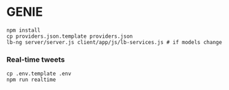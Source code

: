 # GENIE

```
npm install
cp providers.json.template providers.json
lb-ng server/server.js client/app/js/lb-services.js # if models change
```

### Real-time tweets

```
cp .env.template .env
npm run realtime
```
